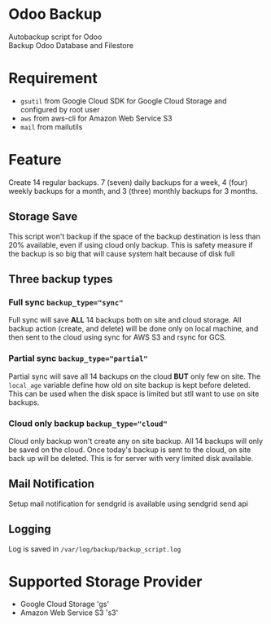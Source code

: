 # Odoo Backup

Autobackup script for Odoo  
Backup Odoo Database and Filestore

# Requirement

- `gsutil` from Google Cloud SDK for Google Cloud Storage and configured by root user
- `aws` from aws-cli for Amazon Web Service S3
- `mail` from mailutils

# Feature

Create 14 regular backups. 7 (seven) daily backups for a week, 4 (four) weekly backups for a month, and 3 (three) monthly backups for 3 months.

## Storage Save

This script won't backup if the space of the backup destination is less than 20% available, even if using cloud only backup. This is safety measure if the backup is so big that will cause system halt because of disk full

## Three backup types

### Full sync `backup_type="sync"`

Full sync will save **ALL** 14 backups both on site and cloud storage. All backup action (create, and delete) will be done only on local machine, and then sent to the cloud using sync for AWS S3 and rsync for GCS.

### Partial sync `backup_type="partial"`

Partial sync will save all 14 backups on the cloud **BUT** only few on site. The `local_age` variable define how old on site backup is kept before deleted. This can be used when the disk space is limited but stll want to use on site backups.

### Cloud only backup `backup_type="cloud"`
Cloud only backup won't create any on site backup. All 14 backups will only be saved on the cloud. Once today's backup is sent to the cloud, on site back up will be deleted. This is for server with very limited disk available.

## Mail Notification

Setup mail notification for sendgrid is available using sendgrid send api

## Logging

Log is saved in `/var/log/backup/backup_script.log`

# Supported Storage Provider

- Google Cloud Storage 'gs'
- Amazon Web Service S3 's3'
